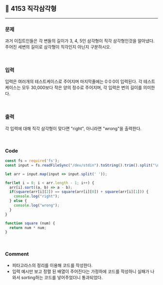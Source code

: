 ## 📮 4153 직각삼각형
---

### 문제
과거 이집트인들은 각 변들의 길이가 3, 4, 5인 삼각형이 직각 삼각형인것을 알아냈다. 주어진 세변의 길이로 삼각형이 직각인지 아닌지 구분하시오.

<br />

### 입력
입력은 여러개의 테스트케이스로 주어지며 마지막줄에는 0 0 0이 입력된다. 각 테스트케이스는 모두 30,000보다 작은 양의 정수로 주어지며, 각 입력은 변의 길이를 의미한다.

<br />

### 출력
각 입력에 대해 직각 삼각형이 맞다면 "right", 아니라면 "wrong"을 출력한다.

<br />

### Code
```javascript
const fs = require('fs');
const input = fs.readFileSync("/dev/stdin").toString().trim().split("\n");

let arr = input.map(input => input.split(' '));

for(let i = 0; i < arr.length - 1; i++) {
  arr[i].sort((a, b) => a - b);
  if(square(arr[i][2]) == square(arr[i][0]) + square(arr[i][1])) {
    console.log("right");
  } else {
    console.log("wrong");
  }
}

function square (num) {
  return num * num;
}
```

<br />

### Comment
* 피타고라스의 정리를 이용해 코드를 작성한다. 
* 입력 예시만 보고 정렬 된 배열이 주어진다는 가정하에 코드를 작성하니 실패가 나와서 sorting하는 코드를 넣어주었더니 통과되었다. 